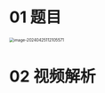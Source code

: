 # 01 题目

<img src="https://cvp.oss-cn-shanghai.aliyuncs.com/picgo/202404251121645.png" alt="image-20240425112105571" style="zoom:50%;" />



# 02 视频解析



